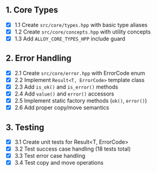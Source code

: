 ## 1. Core Types

- [x] 1.1 Create `src/core/types.hpp` with basic type aliases
- [x] 1.2 Create `src/core/concepts.hpp` with utility concepts
- [x] 1.3 Add `ALLOY_CORE_TYPES_HPP` include guard

## 2. Error Handling

- [x] 2.1 Create `src/core/error.hpp` with ErrorCode enum
- [x] 2.2 Implement `Result<T, ErrorCode>` template class
- [x] 2.3 Add `is_ok()` and `is_error()` methods
- [x] 2.4 Add `value()` and `error()` accessors
- [x] 2.5 Implement static factory methods (`ok()`, `error()`)
- [x] 2.6 Add proper copy/move semantics

## 3. Testing

- [x] 3.1 Create unit tests for Result<T, ErrorCode>
- [x] 3.2 Test success case handling (18 tests total)
- [x] 3.3 Test error case handling
- [x] 3.4 Test copy and move operations
